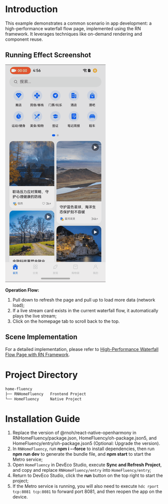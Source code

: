 # Introduction
This example demonstrates a common scenario in app development: a high-performance waterfall flow page, implemented using the RN framework. It leverages techniques like on-demand rendering and component reuse.

## Running Effect Screenshot
![](./RNHomeFluency/screenshots/home_fluency.gif)

**Operation Flow:**
1. Pull down to refresh the page and pull up to load more data (network load);
2. If a live stream card exists in the current waterfall flow, it automatically plays the live stream;
3. Click on the homepage tab to scroll back to the top.

## Scene Implementation
For a detailed implementation, please refer to [High-Performance Waterfall Flow Page with RN Framework](https://developer.huawei.com/consumer/cn/forum/topic/0202160237461682658).

# Project Directory

```
home-fluency
├── RNHomeFluency   Frontend Project
└── HomeFluency     Native Project
```

# Installation Guide
1. Replace the version of @rnoh/react-native-openharmony in RNHomeFluency/package.json, HomeFluency/oh-package.json5, and HomeFluency/entry/oh-package.json5 (Optional: Upgrade the version).
2. In `RNHomeFluency`, run **npm i --force** to install dependencies, then run **npm run dev** to generate the bundle file, and **npm start** to start the Metro service;
3. Open `HomeFluency` in DevEco Studio, execute **Sync and Refresh Project**, and copy and replace `RNHomeFluency/entry` into `HomeFluency/entry`;
4. Return to DevEco Studio, click the **run** button on the top right to start the project;
5. If the Metro service is running, you will also need to execute `hdc rport tcp:8081 tcp:8081` to forward port 8081, and then reopen the app on the device.